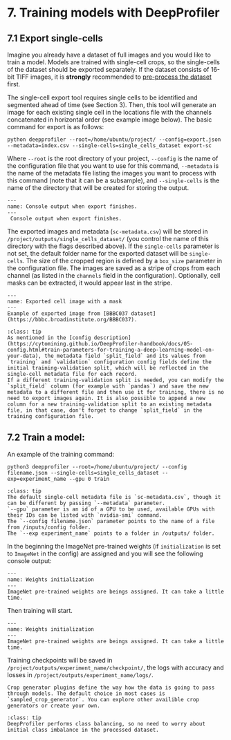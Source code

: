 # 7. Training models with DeepProfiler


## **7.1 Export single-cells**

Imagine you already have a dataset of full images and you would like to train a model. Models are trained with single-cell crops, 
so the single-cells of the dataset should be exported separately.
If the dataset consists of 16-bit TIFF images, it is **strongly** recommended to 
[pre-process the dataset](https://cytomining.github.io/DeepProfiler-handbook/docs/03-images.html#dataset-compression-and-illumination-correction) first. 

The single-cell export tool requires single cells to be identified and segmented ahead of time (see Section 3). Then, 
this tool will generate an image for each existing single cell in the locations file with the channels concatenated in
horizontal order (see example image below). The basic command for export is as follows:

```
python deepprofiler --root=/home/ubuntu/project/ --config=export.json --metadata=index.csv --single-cells=single_cells_dataset export-sc
```

Where `--root` is the root directory of your project, `--config` is the name of the configuration file that you want to 
use for this command, `--metadata` is the name of the metadata file listing the images you want to process with this 
command (note that it can be a subsample), and `--single-cells` is the name of the directory that will be created for 
storing the output.

```{figure} images/export.png
---
name: Console output when export finishes.
---
 Console output when export finishes.
```

The exported images and metadata (`sc-metadata.csv`) will be stored in `/project/outputs/single_cells_dataset/` 
(you control the name of this directory with the flags described above). If the `single-cells` parameter is not set, the
default folder name for the exported dataset will be `single-cells`. The size of the cropped region is defined by a `box_size`
parameter in the configuration file. The images are saved as a stripe of crops from each channel (as listed in the `channels`
field in the configuration). Optionally, cell masks can be extracted, it would appear last in the stripe.

```{figure} images/single-cell_taorf.png
---
name: Exported cell image with a mask
---
Example of exported image from [BBBC037 dataset](https://bbbc.broadinstitute.org/BBBC037). 
```


```{admonition} About training and validation splits
:class: tip
As mentioned in the [config description](https://cytomining.github.io/DeepProfiler-handbook/docs/05-config.html#train-parameters-for-training-a-deep-learning-model-on-your-data), the metadata field `split_field` and its values from `training` and `validation` configuration config fields define the initial training-validation split, which will be reflected in the single-cell metadata file for each record.
If a different training-validation split is needed, you can modify the `split_field` column (for example with `pandas`) and save the new metadata to a different file and then use it for training, there is no need to export images again. It is also possible to append a new column for a new training-validation split to an existing metadata file, in that case, don't forget to change `split_field` in the training configuration file. 

```


## **7.2 Train a model:**


An example of the training command:

```
python3 deepprofiler --root=/home/ubuntu/project/ --config filename.json --single-cells=single_cells_dataset --exp=experiment_name --gpu 0 train
```


```{admonition} Training arguments
:class: tip
The default single-cell metadata file is `sc-metadata.csv`, though it can be different by passing `--metadata` parameter.
`--gpu` parameter is an id of a GPU to be used, available GPUs with their IDs can be listed with `nvidia-smi` command. 
The `--config filename.json` parameter points to the name of a file from /inputs/config folder.
The `--exp experiment_name` points to a folder in /outputs/ folder.
```

In the beginning the ImageNet pre-trained weights (if `initialization` is set to `ImageNet` in the config) 
are assigned and you will see the following console output:

```{figure} images/pretrained_weights_init.png
---
name: Weights initialization
---
ImageNet pre-trained weights are beings assigned. It can take a little time. 
```

Then training will start. 

```{figure} images/training.png
---
name: Weights initialization
---
ImageNet pre-trained weights are beings assigned. It can take a little time. 
```

Training checkpoints will be saved in `/project/outputs/experiment_name/checkpoint/`, the logs with accuracy and losses 
in `/project/outputs/experiment_name/logs/`.

```{admonition} Crop generators
Crop generator plugins define the way how the data is going to pass through models. The default choice in most cases is `sampled_crop_generator`. You can explore other availible crop generators or create your own. 
```

```{admonition} About class balancing
:class: tip
DeepProfiler performs class balancing, so no need to worry about initial class imbalance in the processed dataset.
```
